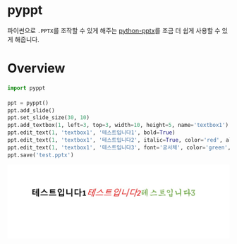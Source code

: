 # pyppt
파이썬으로 `.PPTX`를 조작할 수 있게 해주는 [python-pptx](https://python-pptx.readthedocs.io/en/latest/)를 조금 더 쉽게 사용할 수 있게 해줍니다.

# Overview
```python
import pyppt

ppt = pyppt()
ppt.add_slide()
ppt.set_slide_size(30, 10)
ppt.add_textbox(1, left=3, top=3, width=10, height=5, name='textbox1')
ppt.edit_text(1, 'textbox1', '테스트입니다1', bold=True)
ppt.edit_text(1, 'textbox1', '테스트입니다2', italic=True, color='red', alignment='left', clear=False)
ppt.edit_text(1, 'textbox1', '테스트입니다3', font='궁서체', color='green', clear=False)
ppt.save('test.pptx')
```

![테스트 이미지](./images/test_img.jpg)
